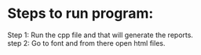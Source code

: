 # Steps to run program:
Step 1: Run the cpp file and that will generate the reports.<br>
step 2: Go to font and from there open html files.
